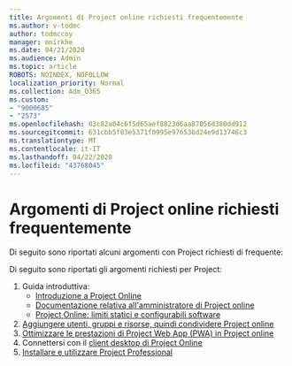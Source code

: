 ```yaml
---
title: Argomenti di Project online richiesti frequentemente
ms.author: v-todmc
author: todmccoy
manager: mnirkhe
ms.date: 04/21/2020
ms.audience: Admin
ms.topic: article
ROBOTS: NOINDEX, NOFOLLOW
localization_priority: Normal
ms.collection: Adm_O365
ms.custom:
- "9000685"
- "2573"
ms.openlocfilehash: 03c82a04c6f5d65aef8823d6aa87056d380dd912
ms.sourcegitcommit: 631cbb5f03e5371f0995e976536d24e9d13746c3
ms.translationtype: MT
ms.contentlocale: it-IT
ms.lasthandoff: 04/22/2020
ms.locfileid: "43768045"
---
```

# <a name="project-online-frequently-requested-topics"></a>Argomenti di Project online richiesti frequentemente

Di seguito sono riportati alcuni argomenti con Project richiesti di frequente:

Di seguito sono riportati gli argomenti richiesti per Project:
1.  Guida introduttiva: 
    -   [Introduzione a Project Online](https://docs.microsoft.comProjectOnline/get-started-with-project-online) 
    -   [Documentazione relativa all'amministratore di Project online](https://docs.microsoft.com/projectonline/project-online) 
    -   [Project Online: limiti statici e configurabili software](https://docs.microsoft.com/ProjectOnline/project-online-software-boundaries-and-limits) 
2.  [Aggiungere utenti, gruppi e risorse, quindi condividere Project online](https://docs.microsoft.com/projectonline/step-2-add-people-to-project-online) 
3.  [Ottimizzare le prestazioni di Project Web App (PWA) in Project online](https://docs.microsoft.com/projectonline/tune-project-online-performance)
4.  Connettersi con il [client desktop di Project Online](https://docs.microsoft.com/projectonline/connect-to-project-online-with-the-project-online-desktop-client) 
5.  [Installare e utilizzare Project Professional](https://support.office.com/article/install-project-7059249b-d9fe-4d61-ab96-5c5bf435f281) 
